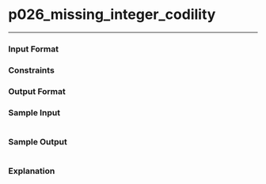 # p026_missing_integer_codility
---

### Input Format 

### Constraints

### Output Format 

### Sample Input
```
```
### Sample Output
```
```
### Explanation
